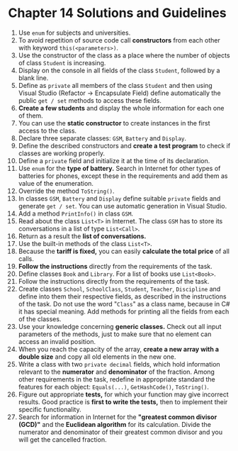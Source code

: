 # Chapter 14 Solutions and Guidelines

1. Use `enum` for subjects and universities.
2. To avoid repetition of source code call **constructors** from each other with keyword `this(<parameters>)`.
3. Use the constructor of the class as a place where the number of objects of class `Student` is increasing.
4. Display on the console in all fields of the class `Student`, followed by a blank line.
5. Define as `private` all members of the class `Student` and then using Visual Studio (Refactor -> Encapsulate Field) define automatically the public `get / set` methods to access these fields.
6. **Create a few students** and display the whole information for each one of them.
7. You can use the **static constructor** to create instances in the first access to the class.
8. Declare three separate classes: `GSM`, `Battery` and `Display`.
9. Define the described constructors and **create a test program** to check if classes are working properly.
10. Define a `private` field and initialize it at the time of its declaration.
11. Use `enum` for the **type of battery.** Search in Internet for other types of batteries for phones, except these in the requirements and add them as value of the enumeration.
12. Override the method `ToString()`.
13. In classes `GSM`, `Battery` and `Display` define suitable `private` fields and generate `get / set`. You can use automatic generation in Visual Studio.
14. Add a method `PrintInfo()` in class `GSM`.
15. Read about the class `List<T>` in Internet. The class `GSM` has to store its conversations in a list of type `List<Call>`.
16. Return as a result the **list of conversations.**
17. Use the built-in methods of the class `List<T>`.
18. Because the **tariff is fixed,** you can easily **calculate the total price** of all calls.
19. **Follow the instructions** directly from the requirements of the task.
20. Define classes `Book` and `Library`. For a list of books use `List<Book>`.
21. Follow the instructions directly from the requirements of the task.
22. Create classes `School`, `SchoolClass`, `Student`, `Teacher`, `Discipline` and define into them their respective fields, as described in the instructions of the task. Do not use the word "`Class`" as a class name, because in C# it has special meaning. Add methods for printing all the fields from each of the classes.
23. Use your knowledge concerning **generic classes.** Check out all input parameters of the methods, just to make sure that no element can access an invalid position.
24. When you reach the capacity of the array, **create a new array with a double size** and copy all old elements in the new one.
25. Write a class with two `private decimal` fields, which hold information relevant to the **numerator** and **denominator** of the fraction. Among other requirements in the task, redefine in appropriate standard the features for each object: `Equals(...)`, `GetHashCode()`, `ToString()`.
26. Figure out appropriate **tests,** for which your function may give incorrect results. Good practice is **first to write the tests,** then to implement their specific functionality.
27. Search for information in Internet for the **"greatest common divisor (GCD)"** and the **Euclidean algorithm** for its calculation. Divide the numerator and denominator of their greatest common divisor and you will get the cancelled fraction.